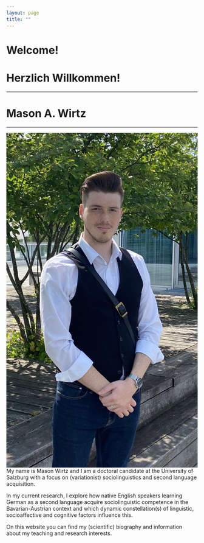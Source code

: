 ```yaml
---
layout: page
title: ""
---
```


# Welcome! 
# Herzlich Willkommen!

--------------
# Mason A. Wirtz
--------------

<img align="right" src="Bewerbungsfoto.jpg">

My name is Mason Wirtz and I am a doctoral candidate at the University of Salzburg with a focus on (variationist) sociolinguistics and second language acquisition.

In my current research, I explore how native English speakers learning German as a second language acquire sociolinguistic competence in the Bavarian-Austrian context and which dynamic constellation(s) of linguistic, socioaffective and cognitive factors influence this. 

On this website you can find my (scientific) biography and information about my teaching and research interests.
